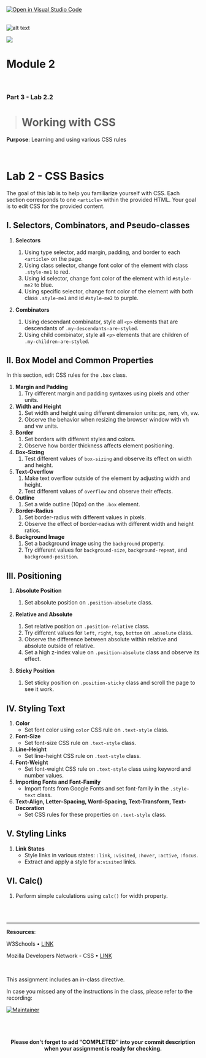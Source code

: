 [![Open in Visual Studio Code](https://classroom.github.com/assets/open-in-vscode-718a45dd9cf7e7f842a935f5ebbe5719a5e09af4491e668f4dbf3b35d5cca122.svg)](https://classroom.github.com/online_ide?assignment_repo_id=12946141&assignment_repo_type=AssignmentRepo)
</br>
<br/>

![alt text](https://x4w8f4y8.rocketcdn.me/wp-content/uploads/2020/05/iod_h_tp_white_c.png)

<!-- _class: lead -->

![](./images/iod.png)

# Module 2

<br/>

### Part 3 - Lab 2.2

> # Working with CSS

**Purpose**:
Learning and using various CSS rules

<br/>

# Lab 2 - CSS Basics

The goal of this lab is to help you familiarize yourself with CSS. Each section corresponds to one `<article>` within the provided HTML. Your goal is to edit CSS for the provided content.

## I. Selectors, Combinators, and Pseudo-classes
1. **Selectors**
    1. Using type selector, add margin, padding, and border to each `<article>` on the page.
    1. Using class selector, change font color of the element with class `.style-me1` to red.
    1. Using id selector, change font color of the element with id `#style-me2` to blue.
    1. Using specific selector, change font color of the element with both class `.style-me1` and id `#style-me2` to purple.

2. **Combinators**
    1. Using descendant combinator, style all `<p>` elements that are descendants of `.my-descendants-are-styled`.
    1. Using child combinator, style all `<p>` elements that are children of `.my-children-are-styled`.

## II. Box Model and Common Properties
In this section, edit CSS rules for the `.box` class.

1. **Margin and Padding**
    1. Try different margin and padding syntaxes using pixels and other units.
2. **Width and Height**
    1. Set width and height using different dimension units: px, rem, vh, vw.
    1. Observe the behavior when resizing the browser window with vh and vw units.
3. **Border**
    1. Set borders with different styles and colors.
    1. Observe how border thickness affects element positioning.
4. **Box-Sizing**
    1. Test different values of `box-sizing` and observe its effect on width and height.
5. **Text-Overflow**
    1. Make text overflow outside of the element by adjusting width and height.
    1. Test different values of `overflow` and observe their effects.
6. **Outline**
    1. Set a wide outline (10px) on the `.box` element.
7. **Border-Radius**
    1. Set border-radius with different values in pixels.
    1. Observe the effect of border-radius with different width and height ratios.
8. **Background Image**
    1. Set a background image using the `background` property.
    1. Try different values for `background-size`, `background-repeat`, and `background-position`.

## III. Positioning
1. **Absolute Position**
    1. Set absolute position on `.position-absolute` class.
2. **Relative and Absolute**
    1. Set relative position on `.position-relative` class.
    1. Try different values for `left`, `right`, `top`, `bottom` on `.absolute` class.
    1. Observe the difference between absolute within relative and absolute outside of relative.
    1. Set a high z-index value on `.position-absolute` class and observe its effect.

3. **Sticky Position**
    1. Set sticky position on `.position-sticky` class and scroll the page to see it work.

## IV. Styling Text
1. **Color**
    - Set font color using `color` CSS rule on `.text-style` class.
2. **Font-Size**
    - Set font-size CSS rule on `.text-style` class.
3. **Line-Height**
    - Set line-height CSS rule on `.text-style` class.
4. **Font-Weight**
    - Set font-weight CSS rule on `.text-style` class using keyword and number values.
5. **Importing Fonts and Font-Family**
    - Import fonts from Google Fonts and set font-family in the `.style-text` class.
6. **Text-Align, Letter-Spacing, Word-Spacing, Text-Transform, Text-Decoration**
    - Set CSS rules for these properties on `.text-style` class.

## V. Styling Links
1. **Link States**
    - Style links in various states: `:link`, `:visited`, `:hover`, `:active`, `:focus`.
    - Extract and apply a style for `a:visited` links.

## VI. Calc()
1. Perform simple calculations using `calc()` for width property.

<br/>
<br/>

<hr>

  **Resources**: 
  
   W3Schools
   • [LINK](https://www.w3schools.com/css/default.asp)
  
   Mozilla Developers Network - CSS
  • [LINK](https://developer.mozilla.org/en-US/docs/Learn/CSS)

<br/>

This assignment includes an in-class directive.

In case you missed any of the instructions in the class, please refer to the recording:

[![Maintainer](https://custom-icon-badges.demolab.com/badge/-ZOOM%20CLASS%20RECORDING-gold?style=for-the-badge&logo=google-logo&logoColor=black)](https://docs.google.com/spreadsheets/d/1ToABwZF6np66kwIxg-qORVwkW-G__6FBbsPHdmH6rOA/edit#gid=0{:target="_blank})


<br/>
<br/>

<html>
  <div align='center'>
    <h4>Please don't forget to add "<b>COMPLETED</b>" into your commit description when your assignment is ready for checking.</h4>
  </div>
</html>

<br/>
<br/>
<br/>


